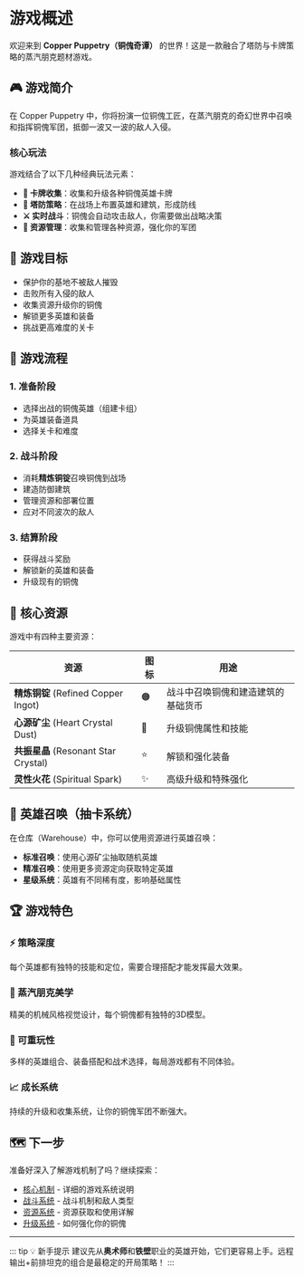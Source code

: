 # 游戏概述

欢迎来到 **Copper Puppetry（铜傀奇谭）** 的世界！这是一款融合了塔防与卡牌策略的蒸汽朋克题材游戏。

## 🎮 游戏简介

在 Copper Puppetry 中，你将扮演一位铜傀工匠，在蒸汽朋克的奇幻世界中召唤和指挥铜傀军团，抵御一波又一波的敌人入侵。

### 核心玩法

游戏结合了以下几种经典玩法元素：

- **🎴 卡牌收集**：收集和升级各种铜傀英雄卡牌
- **🏰 塔防策略**：在战场上布置英雄和建筑，形成防线
- **⚔️ 实时战斗**：铜傀会自动攻击敌人，你需要做出战略决策
- **🔧 资源管理**：收集和管理各种资源，强化你的军团

## 🎯 游戏目标

- 保护你的基地不被敌人摧毁
- 击败所有入侵的敌人
- 收集资源升级你的铜傀
- 解锁更多英雄和装备
- 挑战更高难度的关卡

## 🌟 游戏流程

### 1. 准备阶段
- 选择出战的铜傀英雄（组建卡组）
- 为英雄装备道具
- 选择关卡和难度

### 2. 战斗阶段
- 消耗**精炼铜锭**召唤铜傀到战场
- 建造防御建筑
- 管理资源和部署位置
- 应对不同波次的敌人

### 3. 结算阶段
- 获得战斗奖励
- 解锁新的英雄和装备
- 升级现有的铜傀

## 💎 核心资源

游戏中有四种主要资源：

| 资源 | 图标 | 用途 |
|------|------|------|
| **精炼铜锭** (Refined Copper Ingot) | 🟠 | 战斗中召唤铜傀和建造建筑的基础货币 |
| **心源矿尘** (Heart Crystal Dust) | 💎 | 升级铜傀属性和技能 |
| **共振星晶** (Resonant Star Crystal) | ⭐ | 解锁和强化装备 |
| **灵性火花** (Spiritual Spark) | ✨ | 高级升级和特殊强化 |

## 🎲 英雄召唤（抽卡系统）

在仓库（Warehouse）中，你可以使用资源进行英雄召唤：

- **标准召唤**：使用心源矿尘抽取随机英雄
- **精准召唤**：使用更多资源定向获取特定英雄
- **星级系统**：英雄有不同稀有度，影响基础属性

## 🏆 游戏特色

### ⚡ 策略深度
每个英雄都有独特的技能和定位，需要合理搭配才能发挥最大效果。

### 🎨 蒸汽朋克美学
精美的机械风格视觉设计，每个铜傀都有独特的3D模型。

### 🔄 可重玩性
多样的英雄组合、装备搭配和战术选择，每局游戏都有不同体验。

### 📈 成长系统
持续的升级和收集系统，让你的铜傀军团不断强大。

## 🗺️ 下一步

准备好深入了解游戏机制了吗？继续探索：

- [核心机制](./mechanics) - 详细的游戏系统说明
- [战斗系统](./combat) - 战斗机制和敌人类型
- [资源系统](./resources) - 资源获取和使用详解
- [升级系统](./upgrade) - 如何强化你的铜傀

---

::: tip 💡 新手提示
建议先从**奥术师**和**铁壁**职业的英雄开始，它们更容易上手。远程输出+前排坦克的组合是最稳定的开局策略！
:::

